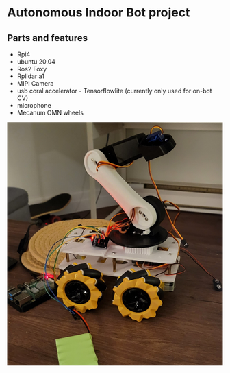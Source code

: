 # Autonomous Indoor Bot project

## Parts and features

* Rpi4
* ubuntu 20.04
* Ros2 Foxy
* Rplidar a1
* MIPI Camera
* usb coral accelerator - Tensorflowlite (currently only used for on-bot CV)
* microphone
* Mecanum OMN wheels

![alt text](./Media/Bot_Framework.jpg)